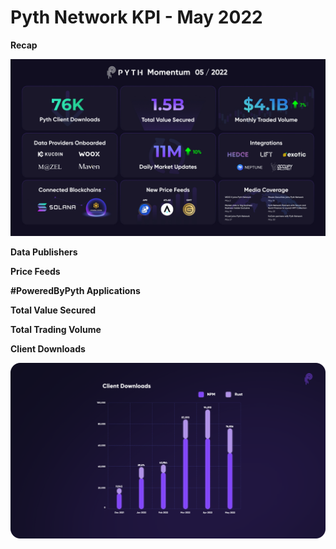 # Pyth Network KPI - May 2022

**Recap**

![End of Month _ May-22 v2 (1).jpg](../../.gitbook/assets/kpi/may-22/End_of_Month___May-22_v2_(1).jpg)

**Data Publishers**

**Price Feeds**

**#PoweredByPyth Applications**

**Total Value Secured**

**Total Trading Volume**

**Client Downloads**

![Client Downloads Cumulative May.png](../../.gitbook/assets/kpi/may-22/Client_Downloads_Cumulative_May.png)
